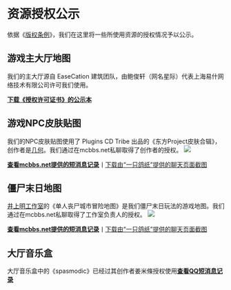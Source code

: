 # 资源授权公示

依据《[版权条例](/copyright/)》，我们在这里将一些所使用资源的授权情况予以公示。

## 游戏主大厅地图

我们的主大厅源自 EaseCation 建筑团队，由鲍俊轩（网名星际）代表上海易什网络技术有限公司许可我们使用。


[**下载《授权许可证书》的公示本**](https://fap-studio.feishu.cn/file/UiDQbHffOoNxlyxpUTGcf3Uanlg)


## 游戏NPC皮肤贴图

我们的NPC皮肤贴图使用了 Plugins CD Tribe 出品的《东方Project皮肤合辑》，创作者是[几何](https://www.mcbbs.net/home.php?mod=space&uid=1798694)。我们通过在mcbbs.net私聊取得了创作者的授权。
![](https://s2.ax1x.com/2020/02/29/3rorQg.jpg)

[**查看mcbbs.net提供的短消息记录**](几何.html)丨[下载由“一只鸽纸”提供的聊天页面截图](QQ图片20220710214326.png)


## 僵尸末日地图

[井上明工作室](https://www.mcbbs.net/home.php?mod=space&uid=3042143)的《单人丧尸城市冒险地图》是我们僵尸末日玩法的游戏地图。我们通过在mcbbs.net私聊取得了工作室负责人的授权。
![](https://attachment.mcbbs.net/data/myattachment/forum/202010/06/124223hxtr8p6wfrx9ue7x.jpg)

[**查看mcbbs.net提供的短消息记录**](沉默井上明.html)丨[下载由“一只鸽纸”提供的聊天页面截图](QQ图片20220710214321.png)

## 大厅音乐盒
大厅音乐盒中的《spasmodic》已经过其创作者姜米條授权使用[**查看QQ短消息记录**](Screenshot_2024-02-27-19-45-52-303_com.tencent.mobileqq.jpg)

